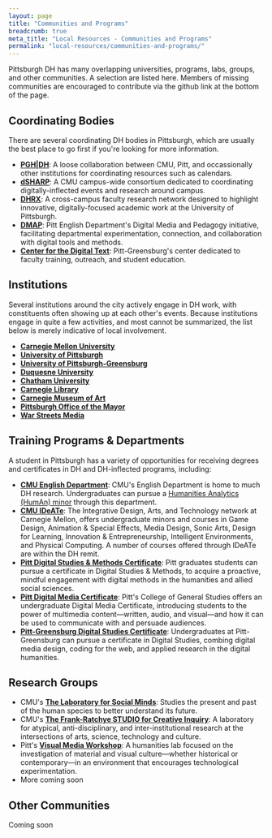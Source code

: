 ```yaml
---
layout: page
title: "Communities and Programs"
breadcrumb: true
meta_title: "Local Resources - Communities and Programs"
permalink: "local-resources/communities-and-programs/"
---
```

Pittsburgh DH has many overlapping universities, programs, labs, groups, and other communities. A selection are listed here. Members of missing communities are encouraged to contribute via the github link at the bottom of the page.

## Coordinating Bodies
There are several coordinating DH bodies in Pittsburgh, which are usually the best place to go first if you're looking for more information.
- [**PGH\|DH**](http://pghdh.net/): A loose collaboration between CMU, Pitt, and occassionally other institutions for coordinating resources such as calendars.
- [**dSHARP**](http://dsharp.library.cmu.edu/): A CMU campus-wide consortium dedicated to coordinating digitally-inflected events and research around campus.
- [**DHRX**](https://dhrx.pitt.edu): A cross-campus faculty research network designed to highlight innovative, digitally-focused academic work at the University of Pittsburgh.
- [**DMAP**](https://dmap.pitt.edu/about): Pitt English Department's Digital Media and Pedagogy initiative, facilitating departmental experimentation, connection, and collaboration with digital tools and methods.
- [**Center for the Digital Text**](https://www.greensburg.pitt.edu/digital-humanities/center-digital-text): Pitt-Greensburg's center dedicated to faculty training, outreach, and student education.

## Institutions
Several institutions around the city actively engage in DH work, with constituents often showing up at each other's events. Because institutions engage in quite a few activities, and most cannot be summarized, the list below is merely indicative of local involvement.
- [**Carnegie Mellon University**](https://www.cmu.edu/)
- [**University of Pittsburgh**](https://www.pitt.edu/)
- [**University of Pittsburgh-Greensburg**](https://www.greensburg.pitt.edu/)
- [**Duquesne University**](https://www.duq.edu/)
- [**Chatham University**](https://www.chatham.edu/)
- [**Carnegie Library**](https://www.carnegielibrary.org/)
- [**Carnegie Museum of Art**](https://cmoa.org/)
- [**Pittsburgh Office of the Mayor**](https://pittsburghpa.gov/mayor/)
- [**War Streets Media**](http://www.warstreetsmedia.com/)

## Training Programs & Departments
A student in Pittsburgh has a variety of opportunities for receiving degrees and certificates in DH and DH-inflected programs, including:
- [**CMU English Department**](https://www.cmu.edu/dietrich/english/): CMU's English Department is home to much DH research. Undergraduates can pursue a [Humanities Analytics (HumAn) minor](https://www.cmu.edu/dietrich/english/undergraduate/minors/humanities-analytics-minor.html) through this department.
- [**CMU IDeATe**](https://ideate.cmu.edu/): The Integrative Design, Arts, and Technology network at Carnegie Mellon, offers undergraduate minors and courses in Game Design, Animation & Special Effects, Media Design, Sonic Arts, Design for Learning, Innovation & Entrepreneurship, Intelligent Environments, and Physical Computing. A number of courses offered through IDeATe are within the DH remit.
- [**Pitt Digital Studies & Methods Certificate**](https://www.dsam.pitt.edu/requirements): Pitt graduates students can pursue a certificate in Digital Studies & Methods, to acquire a proactive, mindful engagement with digital methods in the humanities and allied social sciences.
- [**Pitt Digital Media Certificate**](https://www.cgs.pitt.edu/digital-media-certificate): Pitt's College of General Studies offers an undergraduate Digital Media Certificate, introducing students to the power of multimedia content—written, audio, and visual—and how it can be used to communicate with and persuade audiences.
- [**Pitt-Greensburg Digital Studies Certificate**](https://www.greensburg.pitt.edu/academics/info/digital-studies): Undergraduates at Pitt-Greensburg can pursue a certificate in Digital Studies, combing digital media design, coding for the web, and applied research in the digital humanities.

## Research Groups
- CMU's [**The Laboratory for Social Minds**](http://tuvalu.santafe.edu/~simon/): Studies the present and past of the human species to better understand its future.
- CMU's [**The Frank-Ratchye STUDIO for Creative Inquiry**](http://studioforcreativeinquiry.org/): A laboratory for atypical, anti-disciplinary, and inter-institutional research at the intersections of arts, science, technology and culture.
- Pitt's [**Visual Media Workshop**](https://www.haa.pitt.edu/visual-media-workshop): A humanities lab focused on the investigation of material and visual culture—whether historical or contemporary—in an environment that encourages technological experimentation.
- More coming soon

## Other Communities
Coming soon
